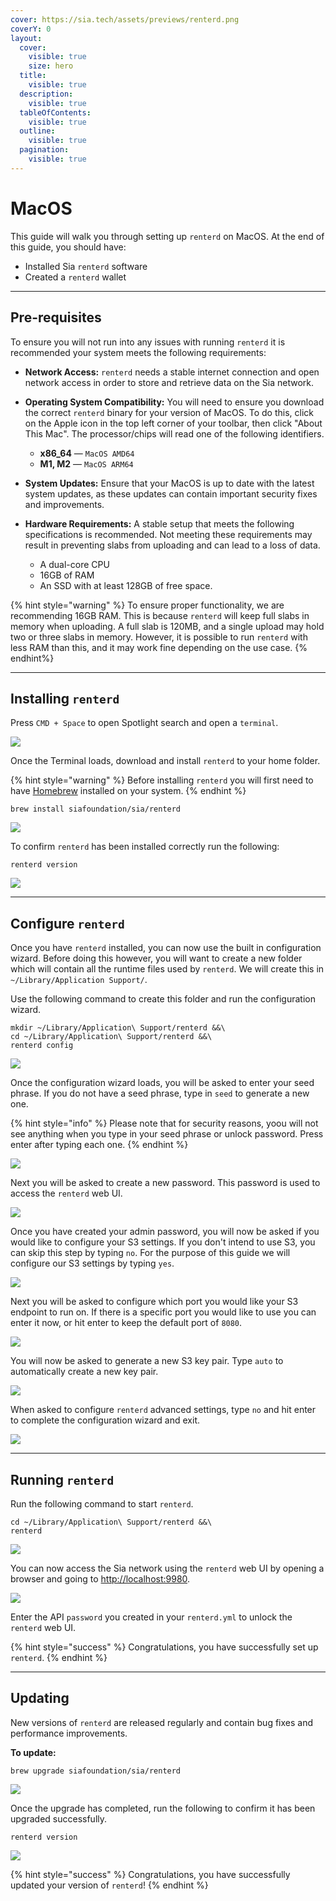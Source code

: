 ```yaml
---
cover: https://sia.tech/assets/previews/renterd.png
coverY: 0
layout:
  cover:
    visible: true
    size: hero
  title:
    visible: true
  description:
    visible: true
  tableOfContents:
    visible: true
  outline:
    visible: true
  pagination:
    visible: true
---
```


# MacOS

This guide will walk you through setting up `renterd` on MacOS. At the end of this guide, you should have:

* Installed Sia `renterd` software
* Created a `renterd` wallet

---

## Pre-requisites

To ensure you will not run into any issues with running `renterd` it is recommended your system meets the following requirements:

* **Network Access:**
  `renterd` needs a stable internet connection and open network access in order to store and retrieve data on the Sia network.

* **Operating System Compatibility:**
  You will need to ensure you download the correct `renterd` binary for your version of MacOS. To do this, click on the Apple icon in the top left corner of your toolbar, then click "About This Mac". The processor/chips will read one of the following identifiers.

  - **x86_64** — `MacOS AMD64`
  - **M1, M2** — `MacOS ARM64`

* **System Updates:** Ensure that your MacOS is up to date with the latest system updates, as these updates can contain important security fixes and improvements.

* **Hardware Requirements:**
  A stable setup that meets the following specifications is recommended. Not meeting these requirements may result in preventing slabs from uploading and can lead to a loss of data.

  - A dual-core CPU
  - 16GB of RAM
  - An SSD with at least 128GB of free space.

{% hint style="warning" %}
To ensure proper functionality, we are recommending 16GB RAM. This is because `renterd` will keep full slabs in memory when uploading. A full slab is 120MB, and a single upload may hold two or three slabs in memory. However, it is possible to run `renterd` with less RAM than this, and it may work fine depending on the use case.
{% endhint%}

---

## Installing `renterd`

Press `CMD + Space` to open Spotlight search and open a `terminal`.

![](../../.gitbook/assets/renterd-install-screenshots/macos/00-renterd-run-terminal.png)

Once the Terminal loads, download and install `renterd` to your home folder.

{% hint style="warning" %}
Before installing `renterd` you will first need to have [Homebrew](https://brew.sh/) installed on your system.
{% endhint %}

```console
brew install siafoundation/sia/renterd
```

![](../../.gitbook/assets/renterd-install-screenshots/macos/01-renterd-brew-install.png)

To confirm `renterd` has been installed correctly run the following:

```console
renterd version
``` 
![](../../.gitbook/assets/renterd-install-screenshots/macos/12-renterd-version.png)

---

## Configure `renterd`

Once you have `renterd` installed, you can now use the built in configuration wizard. Before doing this however, you will want to create a new folder which will contain all the runtime files used by `renterd`. We will create this in `~/Library/Application Support/`.

Use the following command to create this folder and run the configuration wizard.

```console
mkdir ~/Library/Application\ Support/renterd &&\
cd ~/Library/Application\ Support/renterd &&\
renterd config
```
![](../../.gitbook/assets/renterd-install-screenshots/macos/02-renterd-config.png)

Once the configuration wizard loads, you will be asked to enter your seed phrase. If you do not have a seed phrase, type in `seed` to generate a new one.

{% hint style="info" %}
Please note that for security reasons, yoou will not see anything when you type in your seed phrase or unlock password. Press enter after typing each one.
{% endhint %}

![](../../.gitbook/assets/renterd-install-screenshots/macos/03-renterd-config-seed.png)

Next you will be asked to create a new password. This password is used to access the `renterd` web UI.

![](../../.gitbook/assets/renterd-install-screenshots/macos/04-renterd-admin-password.png)

Once you have created your admin password, you will now be asked if you would like to configure your S3 settings. If you don't intend to use S3, you can skip this step by typing `no`. For the purpose of this guide we will configure our S3 settings by typing `yes`.

![](../../.gitbook/assets/renterd-install-screenshots/macos/05-renterd-config-s3.png)

Next you will be asked to configure which port you would like your S3 endpoint to run on. If there is a specific port you would like to use you can enter it now, or hit enter to keep the default port of `8080`.

![](../../.gitbook/assets/renterd-install-screenshots/macos/06-renterd-config-s3-endpoint.png)

You will now be asked to generate a new S3 key pair. Type `auto` to automatically create a new key pair.

![](../../.gitbook/assets/renterd-install-screenshots/macos/07-renterd-config-s3-gen-keypair.png)

When asked to configure `renterd` advanced settings, type `no` and hit enter to complete the configuration wizard and exit.

![](../../.gitbook/assets/renterd-install-screenshots/macos/08-renterd-config-s3-advanced.png)

---

## Running `renterd`

Run the following command to start `renterd`.

```console
cd ~/Library/Application\ Support/renterd &&\
renterd
```

![](../../.gitbook/assets/renterd-install-screenshots/macos/09-renterd-success.png)

You can now access the Sia network using the `renterd` web UI by opening a browser and going to [http://localhost:9980](http://localhost:9980/).


![](../../.gitbook/assets/renterd-install-screenshots/macos/10-renterd-webui.png)

Enter the API `password` you created in your `renterd.yml` to unlock the `renterd` web UI.

{% hint style="success" %}
Congratulations, you have successfully set up `renterd`.
{% endhint %}

---

## Updating

New versions of `renterd` are released regularly and contain bug fixes and performance improvements.

**To update:**

```console
brew upgrade siafoundation/sia/renterd
```

![](../../.gitbook/assets/renterd-install-screenshots/macos/11-renterd-upgrade.png)

Once the upgrade has completed, run the following to confirm it has been upgraded successfully.

```console
renterd version
`````````

![](../../.gitbook/assets/renterd-install-screenshots/macos/12-renterd-version.png)

{% hint style="success" %}
Congratulations, you have successfully updated your version of `renterd`!
{% endhint %}
